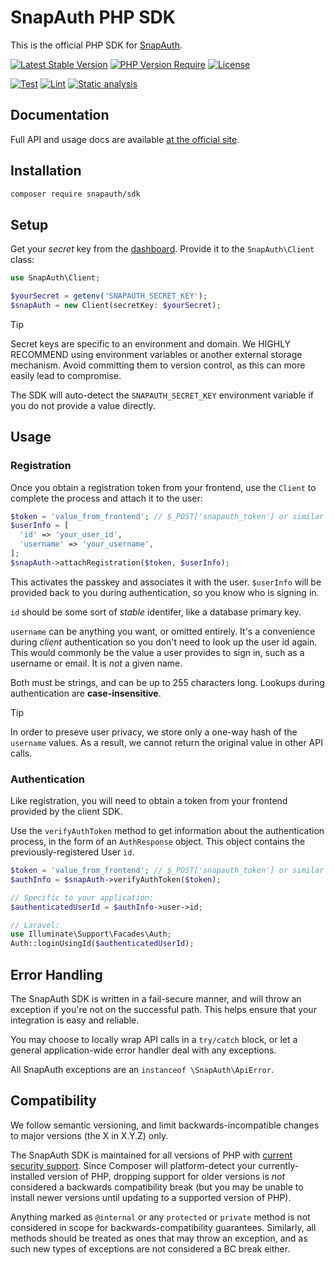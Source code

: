 # SnapAuth PHP SDK

This is the official PHP SDK for [SnapAuth](https://www.snapauth.app).

[![Latest Stable Version](https://poser.pugx.org/snapauth/sdk/v)](https://packagist.org/packages/snapauth/sdk)
[![PHP Version Require](https://poser.pugx.org/snapauth/sdk/require/php)](https://packagist.org/packages/snapauth/sdk)
[![License](https://poser.pugx.org/snapauth/sdk/license)](https://packagist.org/packages/snapauth/sdk)

[![Test](https://github.com/snapauthapp/sdk-php/actions/workflows/test.yml/badge.svg)](https://github.com/snapauthapp/sdk-php/actions/workflows/test.yml)
[![Lint](https://github.com/snapauthapp/sdk-php/actions/workflows/lint.yml/badge.svg)](https://github.com/snapauthapp/sdk-php/actions/workflows/lint.yml)
[![Static analysis](https://github.com/snapauthapp/sdk-php/actions/workflows/static-analysis.yml/badge.svg)](https://github.com/snapauthapp/sdk-php/actions/workflows/static-analysis.yml)

## Documentation

Full API and usage docs are available [at the official site](https://docs.snapauth.app/server.html#introduction).

## Installation

```bash
composer require snapauth/sdk
```

## Setup

Get your _secret_ key from the [dashboard](https://dashboard.snapauth.app).
Provide it to the `SnapAuth\Client` class:

```php
use SnapAuth\Client;

$yourSecret = getenv('SNAPAUTH_SECRET_KEY');
$snapAuth = new Client(secretKey: $yourSecret);
```

> [!TIP]
> Secret keys are specific to an environment and domain.
> We HIGHLY RECOMMEND using environment variables or another external storage mechanism.
> Avoid committing them to version control, as this can more easily lead to compromise.
>
> The SDK will auto-detect the `SNAPAUTH_SECRET_KEY` environment variable if you do not provide a value directly.

## Usage

### Registration

Once you obtain a registration token from your frontend, use the `Client` to complete the process and attach it to the user:

```php
$token = 'value_from_frontend'; // $_POST['snapauth_token'] or similar
$userInfo = [
  'id' => 'your_user_id',
  'username' => 'your_username',
];
$snapAuth->attachRegistration($token, $userInfo);
```

<!--
Registration returns an `AttachResponse` object, which contains a credential identifier.
You may store this information at your end, but it's not necessary in most cases.
-->

This activates the passkey and associates it with the user.
`$userInfo` will be provided back to you during authentication, so you know who is signing in.

`id` should be some sort of _stable_ identifer, like a database primary key.

`username` can be anything you want, or omitted entirely.
It's a convenience during _client_ authentication so you don't need to look up the user id again.
This would commonly be the value a user provides to sign in, such as a username or email.
It is _not_ a given name.

Both must be strings, and can be up to 255 characters long.
Lookups during authentication are **case-insensitive**.

> [!TIP]
> In order to preseve user privacy, we store only a one-way hash of the `username` values.
> As a result, we cannot return the original value in other API calls.

### Authentication

Like registration, you will need to obtain a token from your frontend provided by the client SDK.

Use the `verifyAuthToken` method to get information about the authentication process, in the form of an `AuthResponse` object.
This object contains the previously-registered User `id`.

```php
$token = 'value_from_frontend'; // $_POST['snapauth_token'] or similar
$authInfo = $snapAuth->verifyAuthToken($token);

// Specific to your application:
$authenticatedUserId = $authInfo->user->id;

// Laravel:
use Illuminate\Support\Facades\Auth;
Auth::loginUsingId($authenticatedUserId);
```

## Error Handling

The SnapAuth SDK is written in a fail-secure manner, and will throw an exception if you're not on the successful path.
This helps ensure that your integration is easy and reliable.

You may choose to locally wrap API calls in a `try/catch` block, or let a general application-wide error handler deal with any exceptions.

All SnapAuth exceptions are an `instanceof \SnapAuth\ApiError`.

## Compatibility

We follow semantic versioning, and limit backwards-incompatible changes to major versions (the X in X.Y.Z) only.

The SnapAuth SDK is maintained for all versions of PHP with [current security support](https://www.php.net/supported-versions.php).
Since Composer will platform-detect your currently-installed version of PHP, dropping support for older versions is _not_ considered a backwards compatibility break (but you may be unable to install newer versions until updating to a supported version of PHP).

Anything marked as `@internal` or any `protected` or `private` method is not considered in scope for backwards-compatibility guarantees.
Similarly, all methods should be treated as ones that may throw an exception, and as such new types of exceptions are not considered a BC break either.

